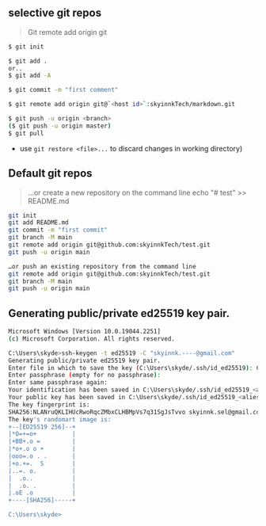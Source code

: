## selective git repos

> Git remote add origin git

```bash
$ git init

$ git add .
or..
$ git add -A

$ git commit -m "first comment"

$ git remote add origin git@`<host id>`:skyinnkTech/markdown.git

$ git push -u origin <branch>
($ git push -u origin master)
$ git pull
```

- use `git restore <file>...` to discard changes in working directory)

## Default git repos

> …or create a new repository on the command line echo "# test" >> README.md

```bash
git init
git add README.md
git commit -m "first commit"
git branch -M main
git remote add origin git@github.com:skyinnkTech/test.git
git push -u origin main

…or push an existing repository from the command line
git remote add origin git@github.com:skyinnkTech/test.git
git branch -M main
git push -u origin main
```

## Generating public/private ed25519 key pair.

```bash
Microsoft Windows [Version 10.0.19044.2251]
(c) Microsoft Corporation. All rights reserved.

C:\Users\skyde>ssh-keygen -t ed25519 -C "skyinnk.----@gmail.com"
Generating public/private ed25519 key pair.
Enter file in which to save the key (C:\Users\skyde/.ssh/id_ed25519): C:\Users\skyde/.ssh/id_ed25519_<aliesname>
Enter passphrase (empty for no passphrase):
Enter same passphrase again:
Your identification has been saved in C:\Users\skyde/.ssh/id_ed25519_<aliesname>.
Your public key has been saved in C:\Users\skyde/.ssh/id_ed25519_<aliesname>.pub.
The key fingerprint is:
SHA256:NLANruQKLIHUcRwoRqcZMbxCLHBMpVs7q31SgJsTvvo skyinnk.sel@gmail.com
The key's randomart image is:
+--[ED25519 256]--+
|*O=+=o+          |
|+BB+.o =         |
|*o+.o o +        |
|ooo=.o . .       |
|+o.+=.  S        |
|..=. o.          |
|  .o..           |
|  .o. .          |
|.oE .o           |
+----[SHA256]-----+

C:\Users\skyde>

```
